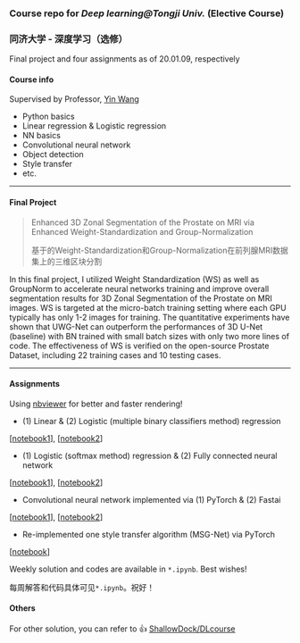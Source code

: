 ### Course repo for *Deep learning@Tongji Univ.* (Elective Course)

### 同济大学 - 深度学习（选修）

Final project and four assignments as of 20.01.09, respectively

#### Course info

Supervised by Professor, [Yin Wang](http://web.eecs.umich.edu/~yinw/)

- Python basics
- Linear regression & Logistic regression
- NN basics
- Convolutional neural network
- Object detection
- Style transfer
- etc.

---

#### Final Project

> Enhanced 3D Zonal Segmentation of the Prostate on MRI via Enhanced Weight-Standardization and Group-Normalization
>
> 基于的Weight-Standardization和Group-Normalization在前列腺MRI数据集上的三维区块分割

In this final project, I utilized Weight Standardization (WS) as well as GroupNorm to accelerate neural networks training and improve overall segmentation results for 3D Zonal Segmentation of the Prostate on MRI images. WS is targeted at the micro-batch training setting where each GPU typically has only 1-2 images for training. The quantitative experiments have shown that UWG-Net can outperform the performances of 3D U-Net (baseline) with BN trained with small batch sizes with only two more lines of code. The effectiveness of WS is verified on the open-source Prostate Dataset, including 22 training cases and 10 testing cases. 

---

#### Assignments

Using [nbviewer](https://nbviewer.jupyter.org/) for better and faster rendering!

- (1) Linear & (2) Logistic (multiple binary classifiers method) regression

[[notebook1](https://nbviewer.jupyter.org/github/hibetterheyj/tju_deep_learning/blob/master/assignment/%231/assignment1.1.ipynb)], [[notebook2](https://nbviewer.jupyter.org/github/hibetterheyj/tju_deep_learning/blob/master/assignment/%231/assignment1.2.ipynb)]

- (1) Logistic (softmax method) regression & (2) Fully connected neural network

[[notebook1](https://nbviewer.jupyter.org/github/hibetterheyj/tju_deep_learning/blob/master/assignment/%232/softmax-mnist.ipynb)], [[notebook2](https://nbviewer.jupyter.org/github/hibetterheyj/tju_deep_learning/blob/master/assignment/%232/shallownn-mnist-torch.ipynb)]

- Convolutional neural network implemented via (1) PyTorch & (2) Fastai

[[notebook1](https://nbviewer.jupyter.org/github/hibetterheyj/tju_deep_learning/blob/master/assignment/%233/cifar-cnn.ipynb)], [[notebook2](https://nbviewer.jupyter.org/github/hibetterheyj/tju_deep_learning/blob/master/assignment/%233/CIFAR-Fastai.ipynb)]

- Re-implemented one style transfer algorithm (MSG-Net) via PyTorch

[[notebook](https://nbviewer.jupyter.org/github/hibetterheyj/tju_deep_learning/blob/master/assignment/%234/HYJ-Minimum-Pack/He-Yujie-msgnet.ipynb)]

Weekly solution and codes are available in `*.ipynb`. Best wishes!

每周解答和代码具体可见`*.ipynb`。祝好！

#### Others

For other solution, you can refer to :thumbsup: [ShallowDock/DLcourse](https://github.com/ShallowDock/DLcourse ) 